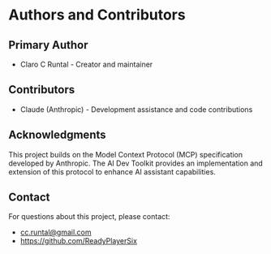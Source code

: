 # Authors and Contributors

## Primary Author
- Claro C Runtal - Creator and maintainer

## Contributors
- Claude (Anthropic) - Development assistance and code contributions

## Acknowledgments
This project builds on the Model Context Protocol (MCP) specification developed by Anthropic. The AI Dev Toolkit provides an implementation and extension of this protocol to enhance AI assistant capabilities.

## Contact
For questions about this project, please contact:
- cc.runtal@gmail.com
- https://github.com/ReadyPlayerSix
